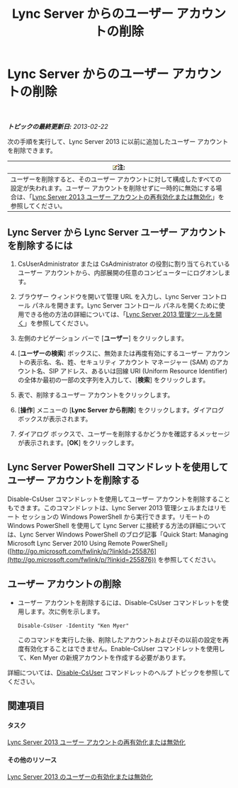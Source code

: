 ﻿---
title: Lync Server からのユーザー アカウントの削除
TOCTitle: Lync Server からのユーザー アカウントの削除
ms:assetid: 2f512aba-e358-45ae-af58-74312ee9c514
ms:mtpsurl: https://technet.microsoft.com/ja-jp/library/JJ688008(v=OCS.15)
ms:contentKeyID: 49886895
ms.date: 05/19/2016
mtps_version: v=OCS.15
ms.translationtype: HT
---

# Lync Server からのユーザー アカウントの削除

 

_**トピックの最終更新日:** 2013-02-22_

次の手順を実行して、Lync Server 2013 に以前に追加したユーザー アカウントを削除できます。

<table>
<thead>
<tr class="header">
<th><img src="images/Gg412781.note(OCS.15).gif" title="note" alt="note" />注:</th>
</tr>
</thead>
<tbody>
<tr class="odd">
<td>ユーザーを削除すると、そのユーザー アカウントに対して構成したすべての設定が失われます。ユーザー アカウントを削除せずに一時的に無効にする場合は、「<a href="lync-server-2013-disable-or-re-enable-user-account-for-lync-server.md">Lync Server 2013 ユーザー アカウントの再有効化または無効化</a>」を参照してください。</td>
</tr>
</tbody>
</table>


## Lync Server から Lync Server ユーザー アカウントを削除するには

1.  CsUserAdministrator または CsAdministrator の役割に割り当てられているユーザー アカウントから、内部展開の任意のコンピューターにログオンします。

2.  ブラウザー ウィンドウを開いて管理 URL を入力し、Lync Server コントロール パネルを開きます。Lync Server コントロール パネルを開くために使用できる他の方法の詳細については、「[Lync Server 2013 管理ツールを開く](lync-server-2013-open-lync-server-administrative-tools.md)」を参照してください。

3.  左側のナビゲーション バーで \[**ユーザー**\] をクリックします。

4.  \[**ユーザーの検索**\] ボックスに、無効または再度有効にするユーザー アカウントの表示名、名、姓、セキュリティ アカウント マネージャー (SAM) のアカウント名、SIP アドレス、あるいは回線 URI (Uniform Resource Identifier) の全体か最初の一部の文字列を入力して、\[**検索**\] をクリックします。

5.  表で、削除するユーザー アカウントをクリックします。

6.  \[**操作**\] メニューの \[**Lync Server から削除**\] をクリックします。ダイアログ ボックスが表示されます。

7.  ダイアログ ボックスで、ユーザーを削除するかどうかを確認するメッセージが表示されます。\[**OK**\] をクリックします。

## Lync Server PowerShell コマンドレットを使用してユーザー アカウントを削除する

Disable-CsUser コマンドレットを使用してユーザー アカウントを削除することもできます。このコマンドレットは、Lync Server 2013 管理シェルまたはリモート セッションの Windows PowerShell から実行できます。リモートの Windows PowerShell を使用して Lync Server に接続する方法の詳細については、Lync Server Windows PowerShell のブログ記事「Quick Start: Managing Microsoft Lync Server 2010 Using Remote PowerShell」 ([http://go.microsoft.com/fwlink/p/?linkId=255876](http://go.microsoft.com/fwlink/p/?linkid=255876)) を参照してください。

## ユーザー アカウントの削除

  - ユーザー アカウントを削除するには、Disable-CsUser コマンドレットを使用します。次に例を示します。
    
        Disable-CsUser -Identity "Ken Myer"
    
    このコマンドを実行した後、削除したアカウントおよびその以前の設定を再度有効化することはできません。Enable-CsUser コマンドレットを使用して、Ken Myer の新規アカウントを作成する必要があります。

詳細については、[Disable-CsUser](disable-csuser.md) コマンドレットのヘルプ トピックを参照してください。

## 関連項目

#### タスク

[Lync Server 2013 ユーザー アカウントの再有効化または無効化](lync-server-2013-disable-or-re-enable-user-account-for-lync-server.md)  

#### その他のリソース

[Lync Server 2013 のユーザーの有効化または無効化](lync-server-2013-enabling-and-disabling-users-for-lync-server.md)

